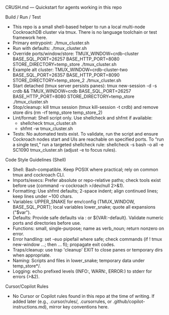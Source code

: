 CRUSH.md — Quickstart for agents working in this repo

Build / Run / Test
- This repo is a small shell-based helper to run a local multi-node CockroachDB cluster via tmux. There is no language toolchain or test framework here.
- Primary entrypoint: ./tmux_cluster.sh
- Run with defaults: ./tmux_cluster.sh
- Override ports/window/store: TMUX_WINDOW=crdb-cluster BASE_SQL_PORT=26257 BASE_HTTP_PORT=8080 STORE_DIRECTORY=temp_store ./tmux_cluster.sh
- Example alt cluster: TMUX_WINDOW=crdb-cluster-two BASE_SQL_PORT=26357 BASE_HTTP_PORT=8090 STORE_DIRECTORY=temp_store_2 ./tmux_cluster.sh
- Start detached (tmux server persists panes): tmux new-session -d -s crdb && TMUX_WINDOW=crdb BASE_SQL_PORT=26257 BASE_HTTP_PORT=8080 STORE_DIRECTORY=temp_store ./tmux_cluster.sh
- Stop/cleanup: kill tmux session (tmux kill-session -t crdb) and remove store dirs (rm -rf temp_store temp_store_2)
- Lint/format: Shell script only. Use shellcheck and shfmt if available:
  - shellcheck tmux_cluster.sh
  - shfmt -w tmux_cluster.sh
- Tests: No automated tests exist. To validate, run the script and ensure Cockroach nodes start and UIs are reachable on specified ports. To “run a single test,” run a targeted shellcheck rule: shellcheck -s bash -o all -e SC1090 tmux_cluster.sh (adjust -e to focus rules).

Code Style Guidelines (Shell)
- Shell: Bash-compatible. Keep POSIX where practical; rely on common tmux and cockroach CLI.
- Imports/execs: Prefer absolute or repo-relative paths; check tools exist before use (command -v cockroach >/dev/null 2>&1).
- Formatting: Use shfmt defaults; 2-space indent; align continued lines; keep lines under ~100 chars.
- Variables: UPPER_SNAKE for env/config (TMUX_WINDOW, BASE_SQL_PORT); local variables lower_snake; quote all expansions ("$var").
- Defaults: Provide safe defaults via : or ${VAR:-default}. Validate numeric ports and directories before use.
- Functions: small, single-purpose; name as verb_noun; return nonzero on error.
- Error handling: set -euo pipefail where safe; check commands (if ! tmux new-window ...; then ... fi); propagate exit codes.
- Traps/cleanup: use trap 'cleanup' EXIT to close panes or temporary dirs when appropriate.
- Naming: Scripts and files in lower_snake; temporary data under temp_store*/.
- Logging: echo prefixed levels (INFO:, WARN:, ERROR:) to stderr for errors (>&2).

Cursor/Copilot Rules
- No Cursor or Copilot rules found in this repo at the time of writing. If added later (e.g., .cursor/rules/, .cursorrules, or .github/copilot-instructions.md), mirror key conventions here.
